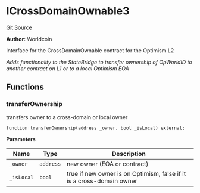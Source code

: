 # ICrossDomainOwnable3

[Git Source](https://github.com/worldcoin/world-id-state-bridge/blob/5310dfa83169d2ad2a0eac7fa77c5c40fc5823d0/src/interfaces/ICrossDomainOwnable3.sol)

**Author:** Worldcoin

Interface for the CrossDomainOwnable contract for the Optimism L2

_Adds functionality to the StateBridge to transfer ownership of OpWorldID to another contract on L1 or to a local
Optimism EOA_

## Functions

### transferOwnership

transfers owner to a cross-domain or local owner

```solidity
function transferOwnership(address _owner, bool _isLocal) external;
```

**Parameters**

| Name       | Type      | Description                                                           |
| ---------- | --------- | --------------------------------------------------------------------- |
| `_owner`   | `address` | new owner (EOA or contract)                                           |
| `_isLocal` | `bool`    | true if new owner is on Optimism, false if it is a cross-domain owner |
